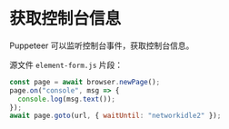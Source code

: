 # 获取控制台信息

Puppeteer 可以监听控制台事件，获取控制台信息。

源文件 `element-form.js` 片段：

```javascript
const page = await browser.newPage();
page.on("console", msg => {
  console.log(msg.text());
});
await page.goto(url, { waitUntil: "networkidle2" });
```

